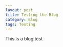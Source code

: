 ```yaml
---
layout: post
title: Testing the Blog
category: Blog
tags: Testing
---
```


This is a blog test

<!--more-->

<!-- head -->
<script src="https://tarptaeya.github.io/repo-card/repo-card.js"></script>


<!-- inside body, where you want to create the card -->
<div class="repo-card" data-repo="username/repository"></div>
